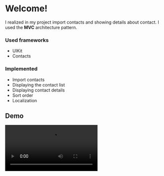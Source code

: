 # Welcome!

I realized in my project import contacts and showing details about contact. I used the **MVC** architecture pattern.

### Used frameworks

 - UIKit
 - Contacts

### Implemented

 - Import contacts
 - Displaying the contact list
 - Displaying contact details
 - Sort order
 - Localization

## Demo

![](https://github.com/Sergey-PV/SPContacts/blob/master/Demo/Demo.mp4)
